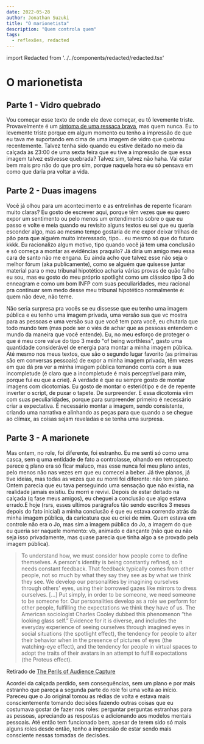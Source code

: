```yaml
---
date: 2022-05-28
author: Jonathan Suzuki
title: "O marionetista"
description: "Quem controla quem"
tags:
  - reflexões, redacted
---
```


import Redacted from '../../components/redacted/redacted.tsx'

# O marionetista

## Parte 1 - Vidro quebrado

Vou começar esse texto de onde ele deve começar, eu tô levemente triste. Provavelmente é um [sintoma de uma ressaca brava](https://www.youtube.com/watch?v=m76RXPJrYQg), mas quem nunca. Eu to levemente triste porque em algum momento eu tenho a impressão de que eu tava me suportando em cima de uma imagem de vidro que quebrou recentemente. Talvez tenha sido quando eu estive deitado no meio da calçada às 23:00 de uma sexta feira que eu tive a impressão de que essa imagem talvez estivesse quebrada? Talvez sim, talvez não haha. Vai estar bem mais pro não do que pro sim, porque naquela hora eu só pensava em como que daria pra voltar a vida.

## Parte 2 - Duas imagens

Você já olhou para um acontecimento e as entrelinhas de repente ficaram muito claras? Eu gosto de escrever aqui, porque têm vezes que eu quero expor um sentimento ou pelo menos um entendimento sobre o que eu passo e volte e meia quando eu revisito alguns textos eu sei que eu queria esconder algo, mas ao mesmo tempo gostaria de me expor deixar trilhas de pão para que alguém muito interessado, tipo... eu mesmo só que do futuro kkkk. Eu racionalizo algum motivo, tipo quando você já tem uma conclusão e só começa a montar as evidências praquilo? Já diria <Redacted redacted="Felix">um amigo meu</Redacted> essa cara de santo não me engana. Eu ainda acho que talvez esse não seja o melhor fórum (aka publicamente), como se alguém que quisesse juntar material para o meu tribunal hipotético acharia várias provas de quão falho eu sou, mas eu gosto do meu próprio spotlight como um clássico tipo 3 do enneagram e como um bom INFP com suas peculiaridades, meu racional pra continuar sem medo desse meu tribunal hipotético normalmente é: quem não deve, não teme.

Não seria surpresa pra vocês se eu dissesse que eu tenho uma imagem pública e eu tenho uma imagem privada, uma versão sua que vc mostra para as pessoas e uma versão sua que você tem para você, eu chutaria que todo mundo tem (mas pode ser o viés de achar que as pessoas entendem o mundo da maneira que você entende). Eu, no meu esforço de proteger o que é meu core value do tipo 3 medo "of being worthless", gasto uma quantidade considerável de energia para montar a minha imagem pública. Até mesmo nos meus textos, que são o segundo lugar favorito (as primeiras são em conversas pessoais) de expor a minha imagem privada, têm vezes em que dá pra ver a minha imagem pública tomando conta com a sua incompletude (é claro que a incompletude é mais perceptível para mim, porque fui eu que a criei). A verdade é que eu sempre gosto de montar imagens com dicotomias. Eu gosto de montar o esteriótipo e de de repente inverter o script, de puxar o tapete. De surpreender. E essa dicotomia vêm com suas peculiaridades, porque para surpreender primeiro é necessário criar a expectativa. É necessário montar a imagem, sendo consistente, criando uma narrativa e alinhando as peças para que quando a se chegue ao clímax, as coisas sejam reveladas e se tenha uma surpresa.

## Parte 3 - A marionete

Mas ontem, no role, foi diferente, foi estranho. Eu me senti só como uma casca, sem q uma entidade de fato a controlasse, olhando em retrospecto parece q plano era só ficar maluco, mas esse nunca foi meu plano antes, pelo menos não nas vezes em que eu comecei a beber. Já tive planos, já tive ideias, mas todas as vezes que eu morri foi diferente: não tem plano. Ontem parecia que eu tava perseguindo uma sensação que não existia, na realidade jamais existiu. Eu morri e revivi. Depois de estar deitado na calçada (q fase meus amigos), eu cheguei a conclusão que algo estava errado.E hoje (rsrs, esses ultimos parágrafos tão sendo escritos 3 meses depois do fato inicial) a minha conclusão é que eu estava correndo atrás da minha imagem pública, da caricatura que eu criei de mim. Quem estava em controle não era o Jo, mas sim a imagem pública do Jo, a imagem do que eu queria ser naquele momento: vb, animado e dançante (não que eu não seja isso privadamente, mas quase parecia que tinha algo a se provado pela imagem pública).

> To understand how, we must consider how people come to define themselves. A person's identity is being constantly refined, so it needs constant feedback. That feedback typically comes from other people, not so much by what they say they see as by what we think they see. We develop our personalities by imagining ourselves through others' eyes, using their borrowed gazes like mirrors to dress ourselves. [...]
> Put simply, in order to be someone, we need someone to be someone for. Our personalities develop as a role we perform for other people, fulfilling the expectations we think they have of us. The American sociologist Charles Cooley dubbed this phenomenon “the looking glass self.” Evidence for it is diverse, and includes the everyday experience of seeing ourselves through imagined eyes in social situations (the spotlight effect), the tendency for people to alter their behavior when in the presence of pictures of eyes (the watching-eye effect), and the tendency for people in virtual spaces to adopt the traits of their avatars in an attempt to fulfill expectations (the Proteus effect).

Retirado de [The Perils of Audience Capture](https://gurwinder.substack.com/p/the-perils-of-audience-capture)

Acordei da calçada perdido, sem consequências, sem um plano e por mais estranho que pareça a segunda parte do role foi uma volta ao início. Pareceu que o Jo original tomou as rédias de volta e estava mais conscientemente tomando decisões fazendo outras coisas que eu costumava gostar de fazer nos roles: perguntar perguntas estranhas para as pessoas, apreciando as respostas e adicionando aos modelos mentais pessoais. Até então tem funcionado bem, apesar de terem sido só mais alguns roles desde então, tenho a impressão de estar sendo mais consciente nessas tomadas de decisões.

